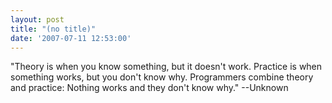 ```yaml
---
layout: post
title: "(no title)"
date: '2007-07-11 12:53:00'
---
```


"Theory is when you know something, but it doesn't work. Practice is when something works, but you don't know why. Programmers combine theory and practice: Nothing works and they don't know why." --Unknown